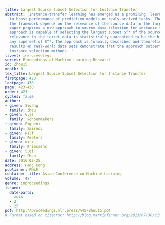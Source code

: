 ```yaml
---
title: Largest Source Subset Selection for Instance Transfer
abstract: 'Instance-transfer learning has emerged as a promising  learning framework
  to boost performance of prediction models on newly-arrived tasks. The success of
  the framework depends on the relevance of the source data to the target data. This
  paper proposes a new approach to source data selection for instance-transfer learning.  The
  approach is capable of selecting the largest subset S^* of the source data which
  relevance to the target data is statistically guaranteed to be the highest among
  any superset of S^*. The approach is formally described and theoretically justified.  Experimental
  results on real-world data sets demonstrate that the approach outperforms existing
  instance selection methods. '
layout: inproceedings
series: Proceedings of Machine Learning Research
id: Zhou15
month: 0
tex_title: Largest Source Subset Selection for Instance Transfer
firstpage: 423
lastpage: 438
page: 423-438
order: 423
cycles: false
author:
- given: Shuang
  family: Zhou
- given: Gijs
  family: Schoenmakers
- given: Evgueni
  family: Smirnov
- given: Ralf
  family: Peeters
- given: Kurt
  family: Driessens
- given: Siqi
  family: Chen
date: 2016-02-25
address: Hong Kong
publisher: PMLR
container-title: Asian Conference on Machine Learning
volume: '45'
genre: inproceedings
issued:
  date-parts:
  - 2016
  - 2
  - 25
pdf: http://proceedings.mlr.press/v45/Zhou15.pdf
# Format based on citeproc: http://blog.martinfenner.org/2013/07/30/citeproc-yaml-for-bibliographies/
---
```

